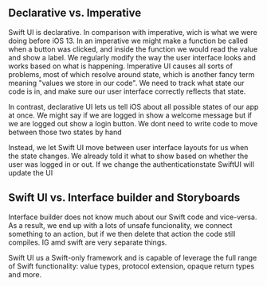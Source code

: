 <h2> Declarative vs. Imperative </h2>
<p>Swift UI is declarative. In comparison with imperative, wich is what we were doing before iOS 13. In an imperative 
we might make a function be called when a button was clicked, and inside the function we would read the value 
and show a label. We regularly modify the way the user interface looks and works based on what is happening. Imperative UI 
causes all sorts of problems, most of which resolve around state, which is another fancy term meaning 
"values we store in our code". We need to track what state our code is in, and make sure our user interface correctly
reflects that state.</p>

<p> In contrast, declarative UI lets us tell iOS about all possible states of our app at once. We might say if we are logged
in show a welcome message but if we are logged out show a login button. We dont need to write code to move between those two
states by hand </p>

<p> Instead, we let Swift UI move between user interface layouts  for us when the state changes. We already told it what
to show based on whether the user was logged in or out. If we change the authenticationstate SwiftUI will update the UI</p>

<h2> Swift UI vs. Interface builder and Storyboards </h2>
<p>Interface builder does not know much about our Swift code and vice-versa. As a result, we end up with a lots of unsafe funcionality, we connect something to an action, but if we then delete that action the code still compiles. IG amd swift are very separate things.</p>

<p> Swift UI us a Swift-only framework and is capable of leverage the full range of Swift functionality: value types, protocol extension, opaque return types and more. </p>

 
